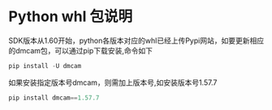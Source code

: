 # Python whl 包说明

SDK版本从1.60开始，python各版本对应的whl已经上传Pypi网站，如要更新相应的dmcam包，可以通过pip下载安装,命令如下
```PYTHON
pip install -U dmcam
```
如果安装指定版本号dmcam，则需加上版本号,如安装版本号1.57.7
```PYTHON
pip install dmcam==1.57.7
```